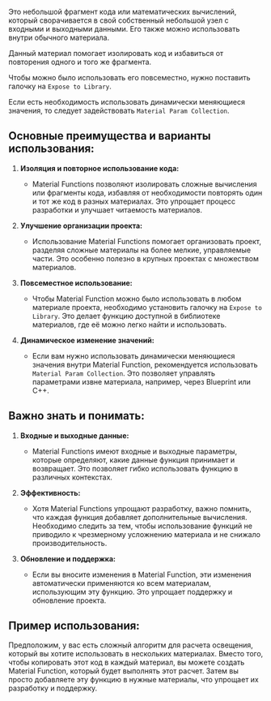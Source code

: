 Это небольшой фрагмент кода или математических вычислений, который сворачивается в свой собственный небольшой узел с входными и выходными данными. Его также можно использовать внутри обычного материала.

Данный материал помогает изолировать код и избавиться от повторения одного и того же фрагмента.

Чтобы можно было использовать его повсеместно, нужно поставить галочку на `Expose to Library`.

Если есть необходимость использовать динамически меняющиеся значения, то следует задействовать `Material Param Collection`.

## Основные преимущества и варианты использования:

1. **Изоляция и повторное использование кода:**
   - Material Functions позволяют изолировать сложные вычисления или фрагменты кода, избавляя от необходимости повторять один и тот же код в разных материалах. Это упрощает процесс разработки и улучшает читаемость материалов.

2. **Улучшение организации проекта:**
   - Использование Material Functions помогает организовать проект, разделяя сложные материалы на более мелкие, управляемые части. Это особенно полезно в крупных проектах с множеством материалов.

3. **Повсеместное использование:**
   - Чтобы Material Function можно было использовать в любом материале проекта, необходимо установить галочку на `Expose to Library`. Это делает функцию доступной в библиотеке материалов, где её можно легко найти и использовать.

4. **Динамическое изменение значений:**
   - Если вам нужно использовать динамически меняющиеся значения внутри Material Function, рекомендуется использовать `Material Param Collection`. Это позволяет управлять параметрами извне материала, например, через Blueprint или C++.

## Важно знать и понимать:

1. **Входные и выходные данные:**
   - Material Functions имеют входные и выходные параметры, которые определяют, какие данные функция принимает и возвращает. Это позволяет гибко использовать функцию в различных контекстах.

2. **Эффективность:**
   - Хотя Material Functions упрощают разработку, важно помнить, что каждая функция добавляет дополнительные вычисления. Необходимо следить за тем, чтобы использование функций не приводило к чрезмерному усложнению материала и не снижало производительность.

3. **Обновление и поддержка:**
   - Если вы вносите изменения в Material Function, эти изменения автоматически применяются ко всем материалам, использующим эту функцию. Это упрощает поддержку и обновление проекта.

## Пример использования:

Предположим, у вас есть сложный алгоритм для расчета освещения, который вы хотите использовать в нескольких материалах. Вместо того, чтобы копировать этот код в каждый материал, вы можете создать Material Function, который будет выполнять этот расчет. Затем вы просто добавляете эту функцию в нужные материалы, что упрощает их разработку и поддержку.

